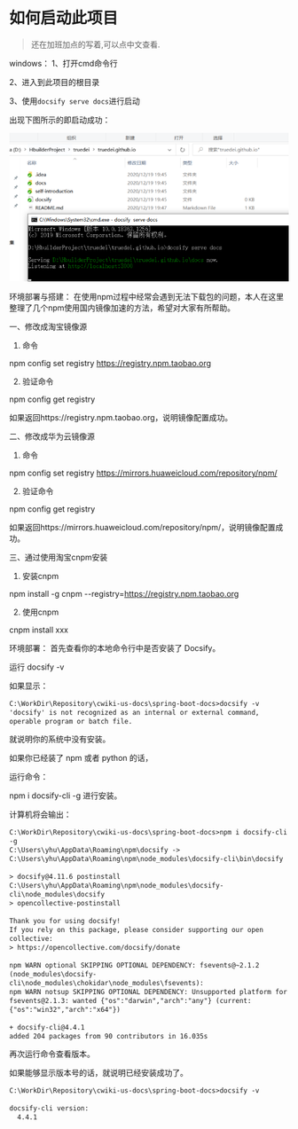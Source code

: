 # 如何启动此项目

> 还在加班加点的写着,可以点中文查看.


windows：
1、打开cmd命令行

2、进入到此项目的根目录

3、使用`docsify serve docs`进行启动



出现下图所示的即启动成功：

![image-20201219194817565](pic/image-20201219194817565.png)



环境部署与搭建：
在使用npm过程中经常会遇到无法下载包的问题，本人在这里整理了几个npm使用国内镜像加速的方法，希望对大家有所帮助。

一、修改成淘宝镜像源
1. 命令

npm config set registry https://registry.npm.taobao.org

2. 验证命令

npm config get registry

如果返回https://registry.npm.taobao.org，说明镜像配置成功。

二、修改成华为云镜像源
1. 命令

npm config set registry https://mirrors.huaweicloud.com/repository/npm/

2. 验证命令

npm config get registry

如果返回https://mirrors.huaweicloud.com/repository/npm/，说明镜像配置成功。

三、通过使用淘宝cnpm安装
1. 安装cnpm

npm install -g cnpm --registry=https://registry.npm.taobao.org

2. 使用cnpm

cnpm install xxx



环境部署：
首先查看你的本地命令行中是否安装了 Docsify。

运行 docsify -v

如果显示：


```shell
C:\WorkDir\Repository\cwiki-us-docs\spring-boot-docs>docsify -v
'docsify' is not recognized as an internal or external command,
operable program or batch file.
```

就说明你的系统中没有安装。

如果你已经装了 npm 或者 python 的话，

运行命令：

npm i docsify-cli -g
进行安装。

计算机将会输出：

```shell
C:\WorkDir\Repository\cwiki-us-docs\spring-boot-docs>npm i docsify-cli -g
C:\Users\yhu\AppData\Roaming\npm\docsify -> C:\Users\yhu\AppData\Roaming\npm\node_modules\docsify-cli\bin\docsify

> docsify@4.11.6 postinstall C:\Users\yhu\AppData\Roaming\npm\node_modules\docsify-cli\node_modules\docsify
> opencollective-postinstall

Thank you for using docsify!
If you rely on this package, please consider supporting our open collective:
> https://opencollective.com/docsify/donate

npm WARN optional SKIPPING OPTIONAL DEPENDENCY: fsevents@~2.1.2 (node_modules\docsify-cli\node_modules\chokidar\node_modules\fsevents):
npm WARN notsup SKIPPING OPTIONAL DEPENDENCY: Unsupported platform for fsevents@2.1.3: wanted {"os":"darwin","arch":"any"} (current: {"os":"win32","arch":"x64"})

+ docsify-cli@4.4.1
added 204 packages from 90 contributors in 16.035s
```

再次运行命令查看版本。

如果能够显示版本号的话，就说明已经安装成功了。

```shell
C:\WorkDir\Repository\cwiki-us-docs\spring-boot-docs>docsify -v

docsify-cli version:
  4.4.1

```